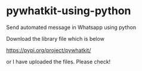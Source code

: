 # pywhatkit-using-python


Send automated message in Whatsapp using python 

Download the library file which is below

https://pypi.org/project/pywhatkit/

or I have uploaded the files. Please check!
